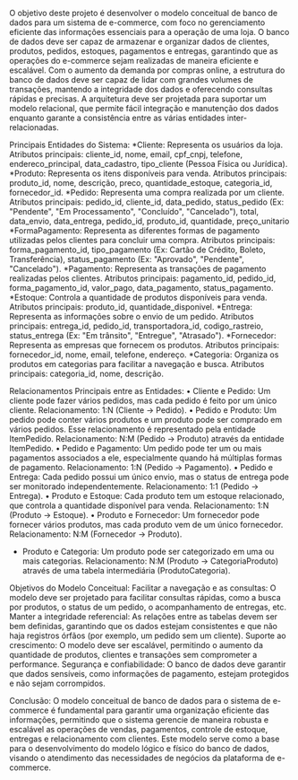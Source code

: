 O objetivo deste projeto é desenvolver o modelo conceitual de banco de dados para um sistema de e-commerce, com foco no gerenciamento eficiente das informações essenciais para a operação de uma loja. O banco de dados deve ser capaz de armazenar e organizar dados de clientes, produtos, pedidos, estoques, pagamentos e entregas, garantindo que as operações do e-commerce sejam realizadas de maneira eficiente e escalável. Com o aumento da demanda por compras online, a estrutura do banco de dados deve ser capaz de lidar com grandes volumes de transações, mantendo a integridade dos dados e oferecendo consultas rápidas e precisas. A arquitetura deve ser projetada para suportar um modelo relacional, que permite fácil integração e manutenção dos dados enquanto garante a consistência entre as várias entidades inter-relacionadas.

Principais Entidades do Sistema: 
*Cliente: Representa os usuários da loja. Atributos principais: cliente_id, nome, email, cpf_cnpj, telefone, endereco_principal, data_cadastro, tipo_cliente (Pessoa Física ou Jurídica).
*Produto: Representa os itens disponíveis para venda. Atributos principais: produto_id, nome, descrição, preco, quantidade_estoque, categoria_id, fornecedor_id.
*Pedido: Representa uma compra realizada por um cliente. Atributos principais: pedido_id, cliente_id, data_pedido, status_pedido (Ex: "Pendente", "Em Processamento", "Concluído", "Cancelado"), total, data_envio, data_entrega, pedido_id, produto_id, quantidade, preço_unitario
*FormaPagamento: Representa as diferentes formas de pagamento utilizadas pelos clientes para concluir uma compra. Atributos principais: forma_pagamento_id, tipo_pagamento (Ex: Cartão de Crédito, Boleto, Transferência), status_pagamento (Ex: "Aprovado", "Pendente", "Cancelado").
*Pagamento: Representa as transações de pagamento realizadas pelos clientes. Atributos principais: pagamento_id, pedido_id, forma_pagamento_id, valor_pago, data_pagamento, status_pagamento.
*Estoque: Controla a quantidade de produtos disponíveis para venda. Atributos principais: produto_id, quantidade_disponivel.
*Entrega: Representa as informações sobre o envio de um pedido. Atributos principais: entrega_id, pedido_id, transportadora_id, codigo_rastreio, status_entrega (Ex: "Em trânsito", "Entregue", "Atrasado").
*Fornecedor: Representa as empresas que fornecem os produtos. Atributos principais: fornecedor_id, nome, email, telefone, endereço.
*Categoria: Organiza os produtos em categorias para facilitar a navegação e busca. Atributos principais: categoria_id, nome, descrição.

Relacionamentos Principais entre as Entidades:
•	Cliente e Pedido: Um cliente pode fazer vários pedidos, mas cada pedido é feito por um único cliente. Relacionamento: 1:N (Cliente → Pedido).
•	Pedido e Produto: Um pedido pode conter vários produtos e um produto pode ser comprado em vários pedidos. Esse relacionamento é representado pela entidade ItemPedido. Relacionamento: N:M (Pedido → Produto) através da entidade ItemPedido.
•	Pedido e Pagamento: Um pedido pode ter um ou mais pagamentos associados a ele, especialmente quando há múltiplas formas de pagamento. Relacionamento: 1:N (Pedido → Pagamento).
•	Pedido e Entrega: Cada pedido possui um único envio, mas o status de entrega pode ser monitorado independentemente. Relacionamento: 1:1 (Pedido → Entrega).
•	Produto e Estoque: Cada produto tem um estoque relacionado, que controla a quantidade disponível para venda. Relacionamento: 1:N (Produto → Estoque).
•	Produto e Fornecedor: Um fornecedor pode fornecer vários produtos, mas cada produto vem de um único fornecedor. Relacionamento: N:M (Fornecedor → Produto).
- Produto e Categoria: Um produto pode ser categorizado em uma ou mais categorias. Relacionamento: N:M (Produto → CategoriaProduto) através de uma tabela intermediária (ProdutoCategoria).

Objetivos do Modelo Conceitual: 
Facilitar a navegação e as consultas: O modelo deve ser projetado para facilitar consultas rápidas, como a busca por produtos, o status de um pedido, o acompanhamento de entregas, etc. Manter a integridade referencial: As relações entre as tabelas devem ser bem definidas, garantindo que os dados estejam consistentes e que não haja registros órfãos (por exemplo, um pedido sem um cliente). Suporte ao crescimento: O modelo deve ser escalável, permitindo o aumento da quantidade de produtos, clientes e transações sem comprometer a performance. Segurança e confiabilidade: O banco de dados deve garantir que dados sensíveis, como informações de pagamento, estejam protegidos e não sejam corrompidos.

Conclusão: 
O modelo conceitual de banco de dados para o sistema de e-commerce é fundamental para garantir uma organização eficiente das informações, permitindo que o sistema gerencie de maneira robusta e escalável as operações de vendas, pagamentos, controle de estoque, entregas e relacionamento com clientes. Este modelo serve como a base para o desenvolvimento do modelo lógico e físico do banco de dados, visando o atendimento das necessidades de negócios da plataforma de e-commerce.
